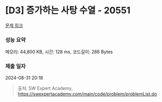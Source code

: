 # [D3] 증가하는 사탕 수열 - 20551 

[문제 링크](https://swexpertacademy.com/main/code/problem/problemDetail.do?contestProbId=AY4XhKTKU0IDFARM) 

### 성능 요약

메모리: 44,800 KB, 시간: 128 ms, 코드길이: 286 Bytes

### 제출 일자

2024-08-31 20:18



> 출처: SW Expert Academy, https://swexpertacademy.com/main/code/problem/problemList.do